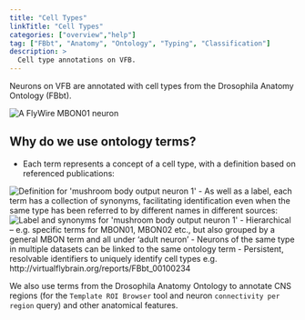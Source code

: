 ```yaml
---
title: "Cell Types"
linkTitle: "Cell Types"
categories: ["overview","help"]
tag: ["FBbt", "Anatomy", "Ontology", "Typing", "Classification"]
description: >
  Cell type annotations on VFB.
---
```


Neurons on VFB are annotated with cell types from the Drosophila Anatomy Ontology (FBbt).

<img src="/images/cell_types/FW_MBON01-terminfo.png" max-width="50%" alt="A FlyWire MBON01 neuron">

## Why do we use ontology terms?

 - Each term represents a concept of a cell type, with a definition based on referenced publications:
 <img src="/images/cell_types/MBON01-definition.png" max-width="50%" alt="Definition for 'mushroom body output neuron 1'">
 - As well as a label, each term has a collection of synonyms, facilitating identification even when the same type has been referred to by different names in different sources:
 <img src="/images/cell_types/MBON01-synonyms.png" max-width="50%" alt="Label and synonyms for 'mushroom body output neuron 1'">
 - Hierarchical – e.g. specific terms for MBON01, MBON02 etc., but also grouped by a general MBON term and all under ‘adult neuron’
 - Neurons of the same type in multiple datasets can be linked to the same ontology term
 - Persistent, resolvable identifiers to uniquely identify cell types e.g. http://virtualflybrain.org/reports/FBbt_00100234


We also use terms from the Drosophila Anatomy Ontology to annotate CNS regions (for the `Template ROI Browser` tool and neuron `connectivity per region` query) and other anatomical features.
